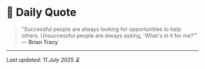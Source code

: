 # 📜 Daily Quote

> "Successful people are always looking for opportunities to help others. Unsuccessful people are always asking, 'What's in it for me?'"  
> — **Brian Tracy**

---

_Last updated: 11 July 2025 ⏳_
